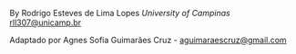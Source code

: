 By Rodrigo Esteves de Lima Lopes *University of Campinas* [rll307\@unicamp.br](mailto:rll307@unicamp.br)

Adaptado por Agnes Sofia Guimarães Cruz - aguimaraescruz@gmail.com
